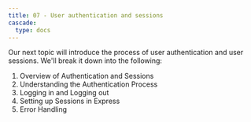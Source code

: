 ```yaml
---
title: 07 - User authentication and sessions
cascade:
  type: docs
---
```


Our next topic will introduce the process of user authentication and user sessions. We'll break it down into the following:
1. Overview of Authentication and Sessions
1. Understanding the Authentication Process
1. Logging in and Logging out
1. Setting up Sessions in Express
1. Error Handling